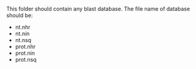 This folder should contain any blast database. The file name of database should be:  
* nt.nhr
* nt.nin
* nt.nsq
* prot.nhr
* prot.nin
* prot.nsq